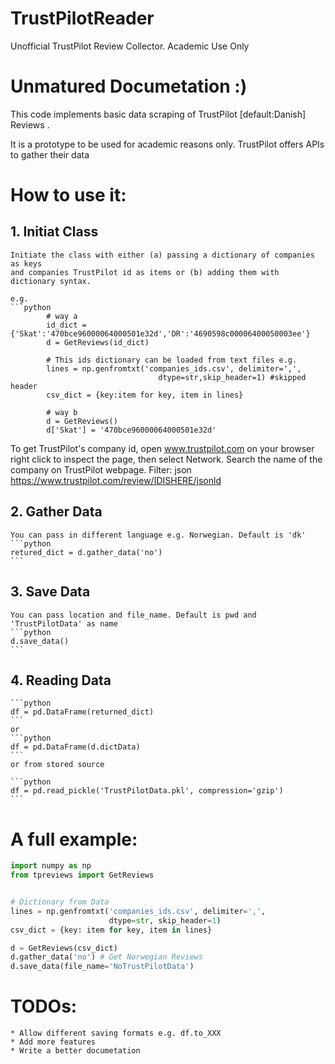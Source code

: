 # TrustPilotReader
Unofficial TrustPilot Review Collector. Academic Use Only

# Unmatured Documetation :)

This code implements basic data scraping of TrustPilot [default:Danish] Reviews .

It is a prototype to be used for academic reasons only.
TrustPilot offers APIs to gather their data
 

# How to use it:

## 1. Initiat Class 

    Initiate the class with either (a) passing a dictionary of companies as keys
    and companies TrustPilot id as items or (b) adding them with dictionary syntax.

    e.g.
    ```python
            # way a
            id_dict = {'Skat':'470bce96000064000501e32d','DR':'4690598c00006400050003ee'}
            d = GetReviews(id_dict)

            # This ids dictionary can be loaded from text files e.g.
            lines = np.genfromtxt('companies_ids.csv', delimiter=',',
                                     dtype=str,skip_header=1) #skipped header
            csv_dict = {key:item for key, item in lines}
            
            # way b 
            d = GetReviews()
            d['Skat'] = '470bce96000064000501e32d'
        
        

To get TrustPilot's company id, open www.trustpilot.com on your browser
right click to inspect the page, then select Network. Search the name
of the company on TrustPilot webpage. Filter: json
https://www.trustpilot.com/review/IDISHERE/jsonld   

## 2. Gather Data

    You can pass in different language e.g. Norwegian. Default is 'dk'
    ```python
    retured_dict = d.gather_data('no')
    ```
## 3. Save Data

    You can pass location and file_name. Default is pwd and 'TrustPilotData' as name
    ```python
    d.save_data()
    ```
## 4. Reading Data

    ```python
    df = pd.DataFrame(returned_dict)
    ```
    or
    ```python
    df = pd.DataFrame(d.dictData)
    ```
    or from stored source

    ```python
    df = pd.read_pickle('TrustPilotData.pkl', compression='gzip')
    ```
# A full example:

```python
import numpy as np
from tpreviews import GetReviews


# Dictionary from Data 
lines = np.genfromtxt('companies_ids.csv', delimiter=',',
                      dtype=str, skip_header=1)
csv_dict = {key: item for key, item in lines}

d = GetReviews(csv_dict)
d.gather_data('no') # Get Norwegian Reviews
d.save_data(file_name='NoTrustPilotData')
```

# TODOs:
    * Allow different saving formats e.g. df.to_XXX
    * Add more features
    * Write a better documetation


